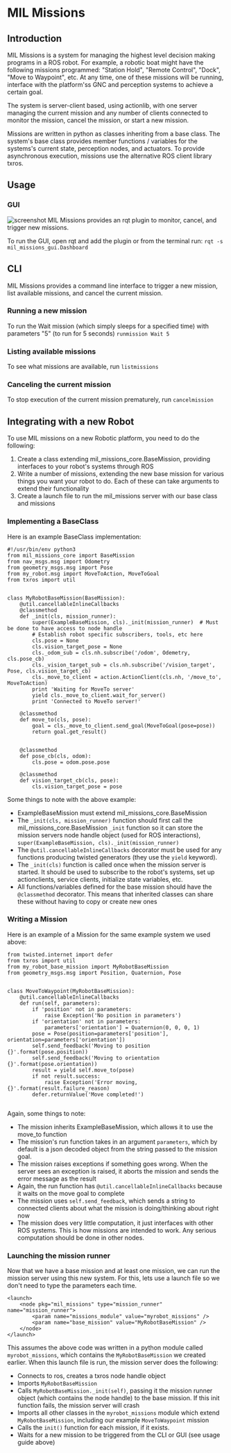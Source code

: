 # MIL Missions

## Introduction
MIL Missions is a system for managing the highest level decision making programs in a ROS robot. For example, a robotic boat might have the following missions programmed: "Station Hold", "Remote Control", "Dock", "Move to Waypoint", etc. At any time, one of these missions will be running, interface with the platform'ss GNC and perception systems to achieve a certain goal.

The system is server-client based, using actionlib, with one server managing the current mission and any number of clients connected to monitor the mission, cancel the mission, or start a new mission.

Missions are written in python as classes inheriting from a base class. The system's base class provides member functions / variables for the systems's current state, perception nodes, and actuators. To provide asynchronous execution, missions use the alternative ROS client library txros.

## Usage
### GUI
![screenshot](https://user-images.githubusercontent.com/9502636/31801632-732b6258-b517-11e7-9064-80464f47f26a.png)
MIL Missions provides an rqt plugin to monitor, cancel, and trigger new missions.

To run the GUI, open rqt and add the plugin or from the terminal run:
```rqt -s mil_missions_gui.Dashboard```

## CLI
MIL Missions provides a command line interface to trigger a new mission, list available missions, and cancel the current mission.

### Running a new mission
To run the Wait mission (which simply sleeps for a specified time) with parameters "5" (to run for 5 seconds)
```runmission Wait 5```

### Listing available missions
To see what missions are available, run
```listmissions```

### Canceling the current mission
To stop execution of the current mission prematurely, run
```cancelmission```

## Integrating with a new Robot
To use MIL missions on a new Robotic platform, you need to do the following:
1. Create a class extending mil_missions_core.BaseMission, providing interfaces to your robot's systems through ROS
1. Write a number of missions, extending the new base mission for various things you want your robot to do. Each of these can take arguments to extend their functionality
1. Create a launch file to run the mil_missions server with our base class and missions

### Implementing a BaseClass
Here is an example BaseClass implementation:
```
#!/usr/bin/env python3
from mil_missions_core import BaseMission
from nav_msgs.msg import Odometry
from geometry_msgs.msg import Pose
from my_robot.msg import MoveToAction, MoveToGoal
from txros import util


class MyRobotBaseMission(BaseMission):
    @util.cancellableInlineCallbacks
    @classmethod
    def _init(cls, mission_runner):
        super(ExampleBaseMission, cls)._init(mission_runner)  # Must be done to have access to node handle
        # Establish robot specific subscribers, tools, etc here
        cls.pose = None
        cls.vision_target_pose = None
        cls._odom_sub = cls.nh.subscribe('/odom', Odemetry, cls.pose_cb)
        cls._vision_target_sub = cls.nh.subscribe('/vision_target', Pose, cls.vision_target_cb)
        cls._move_to_client = action.ActionClient(cls.nh, '/move_to', MoveToAction)
        print 'Waiting for MoveTo server'
        yield cls._move_to_client.wait_for_server()
        print 'Connected to MoveTo server!'

    @classmethod
    def move_to(cls, pose):
        goal = cls._move_to_client.send_goal(MoveToGoal(pose=pose))
        return goal.get_result()
        

    @classmethod
    def pose_cb(cls, odom):
        cls.pose = odom.pose.pose

    @classmethod
    def vision_target_cb(cls, pose):
        cls.vision_target_pose = pose
```
Some things to note with the above example:
* ExampleBaseMission must extend mil_missions_core.BaseMission
* The ```_init(cls, mission_runner)``` function should first call the mil_missions_core.BaseMission ```_init``` function so it can store the mission servers node handle object (used for ROS interactions), ```super(ExampleBaseMission, cls)._init(mission_runner)```
* The ```@util.cancellableInlineCallbacks``` decorator must be used for any functions producing twisted generators (they use the ```yield``` keyword).
* The ```_init(cls)``` function is called once when the mission server is started. It should be used to subscribe to the robot's systems, set up actionclients, service clients, initialize state variables, etc.
* All functions/variables defined for the base mission should have the ```@classmethod``` decorator. This means that inherited classes can share these without having to copy or create new ones

### Writing a Mission
Here is an example of a Mission for the same example system we used above:
```
from twisted.internet import defer
from txros import util
from my_robot_base_mission import MyRobotBaseMission
from geometry_msgs.msg import Position, Quaternion, Pose


class MoveToWaypoint(MyRobotBaseMission):
    @util.cancellableInlineCallbacks
    def run(self, parameters):
        if 'position' not in parameters:
            raise Exception('No position in parameters')
        if 'orientation' not in parameters:
            parameters['orientation'] = Quaternion(0, 0, 0, 1)
        pose = Pose(position=parameters['position'], orientation=parameters['orientation'])
        self.send_feedback('Moving to position {}'.format(pose.position))
        self.send_feedback('Moving to orientation {}'.format(pose.orientation))
        result = yield self.move_to(pose)
        if not result.success:
            raise Exception('Error moving, {}'.format(result.failure_reason)
        defer.returnValue('Move completed!')
	   
```
Again, some things to note:
* The mission inherits ExampleBaseMission, which allows it to use the move_to function
* The mission's run function takes in an argument ```parameters```, which by default is a json decoded object from the string passed to the mission goal.
* The mission raises exceptions if something goes wrong. When the server sees an exception is raised, it aborts the mission and sends the error message as the result
* Again, the run function has ```@util.cancellableInlineCallbacks``` because it waits on the move goal to complete
* The mission uses ```self.send_feedback```, which sends a string to connected clients about what the mission is doing/thinking about right now
* The mission does very little computation, it just interfaces with other ROS systems. This is how missions are intended to work. Any serious computation should be done in other nodes.

### Launching the mission runner
Now that we have a base mission and at least one mission, we can run the mission server using this new system. For this, lets use a launch file so we don't need to type the parameters each time.
```
<launch>
    <node pkg="mil_missions" type="mission_runner" name="mission_runner">
        <param name="missions_module" value="myrobot_missions" />
        <param name="base_mission" value="MyRobotBaseMission" />
    </node>
</launch>
```
This assumes the above code was written in a python module called ```myrobot_missions```, which contains the ```MyRobotBaseMission``` we created earlier. When this launch file is run, the mission server does the following:
* Connects to ros, creates a txros node handle object
* Imports ```MyRobotBaseMission```
* Calls ```MyRobotBaseMission._init(self)```, passing it the mission runner object (which contains the node handle) to the base mission. If this init function fails, the mission server will crash
* Imports all other classes in the ```myrobot_missions``` module which extend ```MyRobotBaseMission```, including our example ```MoveToWaypoint``` mission
* Calls the ```init()``` function for each mission, if it exists. 
* Waits for a new mission to be triggered from the CLI or GUI (see usage guide above)


